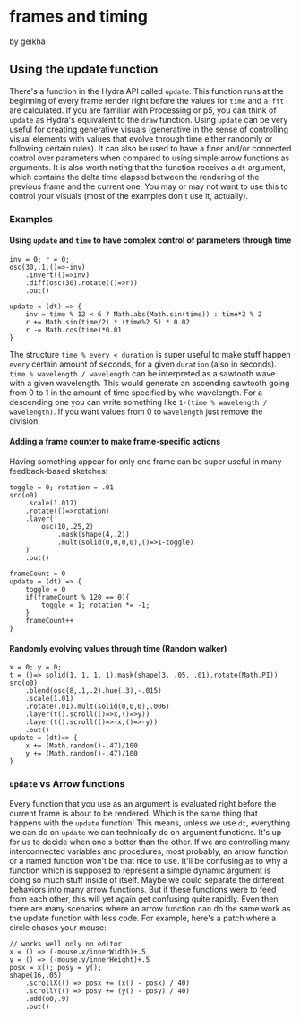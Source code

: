 # frames and timing
by geikha

## Using the update function

There's a function in the Hydra API called `update`. This function runs at the beginning of every frame render right before the values for `time` and `a.fft` are calculated. If you are familiar with Processing or p5, you can think of `update` as Hydra's equivalent to the `draw` function.
Using `update` can be very useful for creating generative visuals (generative in the sense of controlling visual elements with values that evolve through time either randomly or following certain rules). It can also be used to have a finer and/or connected control over parameters when compared to using simple arrow functions as arguments.
It is also worth noting that the function receives a `dt` argument, which contains the delta time elapsed between the rendering of the previous frame and the current one. You may or may not want to use this to control your visuals (most of the examples don't use it, actually).

### Examples

#### Using `update` and `time` to have complex control of parameters through time

```hydra
inv = 0; r = 0;
osc(30,.1,()=>-inv)
	.invert(()=>inv)
	.diff(osc(30).rotate(()=>r))
	.out()

update = (dt) => {
	inv = time % 12 < 6 ? Math.abs(Math.sin(time)) : time*2 % 2
	r += Math.sin(time/2) * (time%2.5) * 0.02
  	r -= Math.cos(time)*0.01
}
```

The structure `time % every < duration` is super useful to make stuff happen `every` certain amount of seconds, for a given `duration` (also in seconds).
`time % wavelength / wavelength` can be interpreted as a sawtooth wave with a given wavelength. This would generate an ascending sawtooth going from 0 to 1 in the amount of time specified by whe wavelength. For a descending one you can write something like `1-(time % wavelength / wavelength)`. If you want values from 0 to `wavelength` just remove the division.

#### Adding a frame counter to make frame-specific actions

Having something appear for only one frame can be super useful in many feedback-based sketches:

```hydra
toggle = 0; rotation = .01
src(o0)
    .scale(1.017)
    .rotate(()=>rotation)
    .layer(
        osc(10,.25,2)
            .mask(shape(4,.2))
            .mult(solid(0,0,0,0),()=>1-toggle)
    )
    .out()

frameCount = 0
update = (dt) => {
    toggle = 0
    if(frameCount % 120 == 0){
        toggle = 1; rotation *= -1;
    }
    frameCount++
}
```

#### Randomly evolving values through time (Random walker)

```hydra
x = 0; y = 0;
t = ()=> solid(1, 1, 1, 1).mask(shape(3, .05, .01).rotate(Math.PI))
src(o0)
	.blend(osc(8,.1,.2).hue(.3),-.015)
  	.scale(1.01)
  	.rotate(.01).mult(solid(0,0,0),.006)
	.layer(t().scroll(()=>x,()=>y))
	.layer(t().scroll(()=>-x,()=>-y))
	.out()
update = (dt)=> {
	x += (Math.random()-.47)/100
	y += (Math.random()-.47)/100
}
```

### `update` vs Arrow functions

Every function that you use as an argument is evaluated right before the current frame is about to be rendered. Which is the same thing that happens with the `update` function! This means, unless we use `dt`, everything we can do on `update` we can technically do on argument functions. It's up for us to decide when one's better than the other. If we are controlling many interconnected variables and procedures, most probably, an arrow function or a named function won't be that nice to use. It'll be confusing as to why a function which is supposed to represent a simple dynamic argument is doing so much stuff inside of itself. Maybe we could separate the different behaviors into many arrow functions. But if these functions were to feed from each other, this will yet again get confusing quite rapidly. Even then, there are many scenarios where an arrow function can do the same work as the update function with less code. For example, here's a patch where a circle chases your mouse:

```hydra
// works well only on editor
x = () => (-mouse.x/innerWidth)+.5
y = () => (-mouse.y/innerHeight)+.5
posx = x(); posy = y();
shape(16,.05)
	.scrollX(() => posx += (x() - posx) / 40)
	.scrollY(() => posy += (y() - posy) / 40)
	.add(o0,.9)
	.out()
```